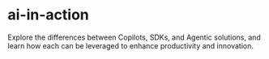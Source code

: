# ai-in-action
Explore the differences between Copilots, SDKs, and Agentic solutions, and learn how each can be leveraged to enhance productivity and innovation.
